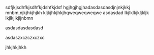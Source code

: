 sdfjkjsdhfkjsdhfkjdshfkjdsf
hgjhgjhgjhadasdasdasdjnjnkjkkj
mnbm,njkjhkjhjkh
kljkjhkjhkjhqweqweqweqwe
asdasdad
lkjlklkjkljkljk
lkjlkjlkjljnbmn

asdasdasdasdasd

asdaszxczczxczxc

jhkjhkjhkh
